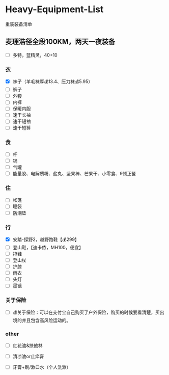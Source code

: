 # Heavy-Equipment-List
重装装备清单

## 麦理浩径全段100KM，两天一夜装备

- [ ] 多特，蓝精灵，40+10

### 衣

- [x] 袜子（羊毛袜厚💰13.4、压力袜💰5.95）
- [ ] 裤子
- [ ] 外套
- [ ] 内裤
- [ ] 保暖内胆
- [ ] 速干长袖
- [ ] 速干短袖
- [ ] 速干短裤

### 食

- [ ] 杯
- [ ] 锅
- [ ] 气罐
- [ ] 能量胶、电解质粉、盐丸、坚果棒、芒果干、小零食、9顿正餐

### 住

- [ ] 帐篷
- [ ] 睡袋
- [ ] 防潮垫

### 行

- [x] 安踏-探野2，越野跑鞋【💰299】
- [ ] 登山鞋，【迪卡侬，MH100，便宜】
- [ ] 拖鞋
- [ ] 登山杖
- [ ] 护膝
- [ ] 雨衣
- [ ] 头灯
- [ ] 墨镜

### 关于保险
- [ ] 💰关于保险：可以在支付宝自己购买了户外保险，购买的时候要看清楚，买出境的并且包含高风险运动的。

### other
- [ ] 红花油&扶他林
- [ ] 清凉油or止痒膏
- [ ] 牙膏+刷/漱口水（个人洗漱）


